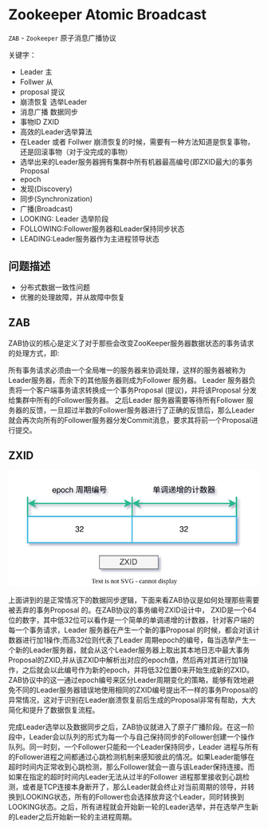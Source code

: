 # Zookeeper Atomic Broadcast

`ZAB` - `Zookeeper` 原子消息广播协议

关键字：

- Leader 主
- Follwer 从
- proposal 提议
- 崩溃恢复 选举Leader
- 消息广播 数据同步
- 事物ID ZXID
- 高效的Leader选举算法
- 在Leader 或者 Follwer 崩溃恢复的时候，需要有一种方法知道是恢复事物，还是回滚事物（对于没完成的事物）
- 选举出来的Leader服务器拥有集群中所有机器最高编号(即ZXID最大)的事务Proposal
- epoch
- 发现(Discovery)
- 同步(Synchronization)
- 广播(Broadcast)
- LOOKING: Leader 选举阶段
- FOLLOWING:Follower服务器和Leader保持同步状态
- LEADING:Leader服务器作为主进程领导状态

## 问题描述

- 分布式数据一致性问题
- 优雅的处理故障，并从故障中恢复

## ZAB

ZAB协议的核心是定义了对于那些会改变ZooKeeper服务器数据状态的事务请求的处理方式，即:

所有事务请求必须由一个全局唯一的服务器来协调处理，这样的服务器被称为Leader服务器，而余下的其他服务器则成为Follower 服务器。
Leader 服务器负责将一个客户端事务请求转换成一个事务Proposal (提议)，并将该Proposal 分发给集群中所有的Follower服务器。
之后Leader 服务器需要等待所有Follower 服务器的反馈，一旦超过半数的Follower服务器进行了正确的反馈后，那么Leader就会再次向所有的Follower服务器分发Commit消息，要求其将前一个Proposal进行提交。

## ZXID

![zookeeper-zxid.drawio.svg](./images/zookeeper-zxid.drawio.svg)

上面讲到的是正常情况下的数据同步逻辑，下面来看ZAB协议是如何处理那些需要被丢弃的事务Proposal 的。在ZAB协议的事务编号ZXID设计中，
ZXID是一个64位的数字，其中低32位可以看作是一个简单的单调递增的计数器，针对客户端的每一个事务请求，Leader 服务器在产生一个新的事Proposal 的时候，都会对该计数器进行加1操作;而高32位则代表了Leader 周期epoch的编号，每当选举产生一个新的Leader服务器，就会从这个Leader服务器上取出其本地日志中最大事务Proposal的ZXID,并从该ZXID中解析出对应的epoch值，然后再对其进行加1操作，之后就会以此编号作为新的epoch，并将低32位置0来开始生成新的ZXID。ZAB协议中的这一通过epoch编号来区分Leader周期变化的策略，能够有效地避免不同的Leader服务器错误地使用相同的ZXID编号提出不一样的事务Proposal的异常情况，这对于识别在Leader崩溃恢复前后生成的Proposal非常有帮助，大大简化和提升了数据恢复流程。

完成Leader选举以及数据同步之后，ZAB协议就进入了原子广播阶段。在这一阶段中，Leader会以队列的形式为每一个与自己保持同步的Follower创建一个操作队列。同一时刻，一个Follower只能和一个Leader保持同步，Leader 进程与所有的Follower进程之间都通过心跳检测机制来感知彼此的情况。如果Leader能够在超时时间内正常收到心跳检测，那么Follower就会一直与该Leader保持连接。而如果在指定的超时时间内Leader无法从过半的Follower 进程那里接收到心跳检测，或者是TCP连接本身断开了，那么Leader就会终止对当前周期的领导，并转换到LOOKING状态，所有的Follower也会选择放弃这个Leader，同时转换到LOOKING状态。之后，所有进程就会开始新一轮的Leader选举，并在选举产生新的Leader之后开始新一轮的主进程周期。
